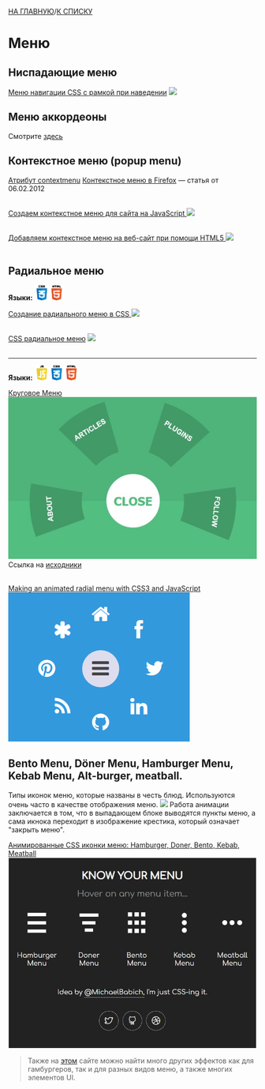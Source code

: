 [НА ГЛАВНУЮ](../../README.md)/[К СПИСКУ](../elem_of_interface.md)

# Меню 

## Ниспадающие меню
[Меню навигации CSS с рамкой при наведении](http://zornet.ru/load/menju_navigacii_css_s_ramkoj_pri_navedenii/84-1-0-10389)
![](http://zornet.ru/_ld/103/31028632.jpg)

## Меню аккордеоны
Смотрите [здесь](accord_des.md)

## Контекстное меню (popup menu)

[Атрибут contextmenu](http://htmlbook.ru/html/attr/contextmenu)
[Контекстное меню в Firefox](http://htmlbook.ru/blog/kontekstnoe-menyu-v-firefox) — статья от 06.02.2012<br>
<br>

[Создаем контекстное меню для сайта на JavaScript ![](https://www.rudebox.org.ua/wp-content/uploads/2015/06/%D0%A1%D0%BE%D0%B7%D0%B4%D0%B0%D0%B5%D0%BC-%D0%BA%D0%BE%D0%BD%D1%82%D0%B5%D0%BA%D1%81%D1%82%D0%BD%D0%BE%D0%B5-%D0%BC%D0%B5%D0%BD%D1%8E-%D0%B4%D0%BB%D1%8F-%D1%81%D0%B0%D0%B9%D1%82%D0%B0-%D0%BD%D0%B0-JS.jpg)](https://www.rudebox.org.ua/create-context-menu-to-site-to-js/)<br>
<br>

[Добавляем контекстное меню на веб-сайт при помощи HTML5 ![](http://www.coolwebmasters.com/uploads/posts/2014-06/1403687179_js-contextual-menu-01.jpg)](http://www.coolwebmasters.com/menu-and-navigation/5018-dobavlyaem-kontekstnoe-menyu-na-veb-sayt-pri-pomoschi-html5.html)<br>
<br>

## Радиальное меню
**Языки:** <img src="img/css-logo.png" alt="css" width="30"/><img src="img/html-logo.png" alt="html" width="30"/><br>

[Создание радиального меню в CSS ![](https://overcoder.net/img/1/1/4/357.png)](https://overcoder.net/q/9250/%D1%81%D0%BE%D0%B7%D0%B4%D0%B0%D0%BD%D0%B8%D0%B5-%D1%80%D0%B0%D0%B4%D0%B8%D0%B0%D0%BB%D1%8C%D0%BD%D0%BE%D0%B3%D0%BE-%D0%BC%D0%B5%D0%BD%D1%8E-%D0%B2-css)<br>
<br>

[CSS радиальное меню](https://coderoad.ru/29104809/CSS-%D1%80%D0%B0%D0%B4%D0%B8%D0%B0%D0%BB%D1%8C%D0%BD%D0%BE%D0%B5-%D0%BC%D0%B5%D0%BD%D1%8E)
<img src="https://i.stack.imgur.com/w2aVD.png" width="250"/><br>
<br>

---

**Языки:** <img src="img/js-logo.png" alt="js" width="30"/><img src="img/css-logo.png" alt="css" width="30"/><img src="img/html-logo.png" alt="html" width="30"/><br>

[Круговое Меню ![](img/rad_menu.jpg)](https://coderoad.ru/19328048/CSS3-%D0%9A%D1%80%D1%83%D0%B3%D0%BE%D0%B2%D0%BE%D0%B5-%D0%9C%D0%B5%D0%BD%D1%8E)
Ссылка на [исходники](http://jsfiddle.net/SNrAF/1/)<br>
<br>

[Making an animated radial menu with CSS3 and JavaScript ![](img/rad_menu_2.png)](http://creative-punch.net/2014/02/making-animated-radial-menu-css3-javascript/)


## Bento Menu, Döner Menu, Hamburger Menu, Kebab Menu, Alt-burger, meatball.
Типы иконок меню, которые названы в честь блюд. Используются очень часто в качестве отображения меню.
![](https://joprblob.azureedge.net/site/blog/69d32b62-5852-4609-b79b-5ce7a340503f/bento.png)
Работа анимации заключается в том, что в выпадающем блоке выводятся пункты меню, а сама икнока переходит в изображение крестика, который означает "закрыть меню".


[Анимированные CSS иконки меню: Hamburger, Doner, Bento, Kebab, Meatball ![](img/hamb.jpg)](https://nisnom.com/veb-razrabotki/animirovannye-css-ikonki-menyu-hamburger-doner-bento-kebab-meatball/) 
> Также на [этом](https://nisnom.com/) сайте можно найти много других эффектов как для гамбургеров, так и для разных видов меню, а также многих элементов UI.
